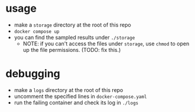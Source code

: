 # usage
- make a `storage` directory at the root of this repo
- `docker compose up`
- you can find the sampled results under `./storage`
  - NOTE: if you can't access the files under `storage`, use `chmod` to open up the file permissions. (TODO: fix this.)

# debugging
- make a `logs` directory at the root of this repo
- uncomment the specified lines in `docker-compose.yaml`
- run the failing container and check its log in `./logs`
